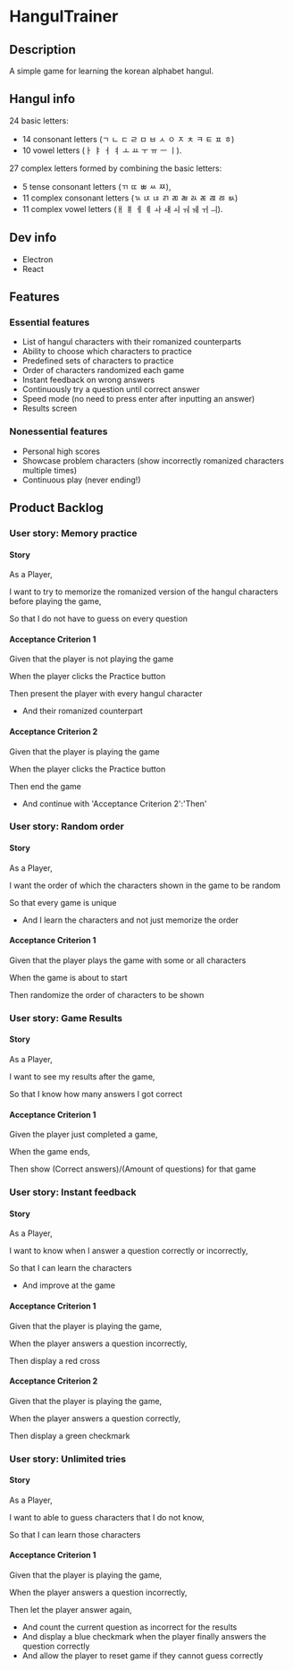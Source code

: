 # HangulTrainer
## Description
A simple game for learning the korean alphabet hangul.

## Hangul info
24 basic letters: 
- 14 consonant letters (ㄱ ㄴ ㄷ ㄹ ㅁ ㅂ ㅅ ㅇ ㅈ ㅊ ㅋ ㅌ ㅍ ㅎ)
- 10 vowel letters (ㅏ ㅑ ㅓ ㅕ ㅗ ㅛ ㅜ ㅠ ㅡ ㅣ). 

27 complex letters formed by combining the basic letters:
- 5 tense consonant letters (ㄲ ㄸ ㅃ ㅆ ㅉ),
- 11 complex consonant letters (ㄳ ㄵ ㄶ ㄺ ㄻ ㄼ ㄽ ㄾ ㄿ ㅀ ㅄ) 
- 11 complex vowel letters (ㅐ ㅒ ㅔ ㅖ ㅘ ㅙ ㅚ ㅝ ㅞ ㅟ ㅢ). 

## Dev info
- Electron
- React

## Features
### Essential features
- List of hangul characters with their romanized counterparts
- Ability to choose which characters to practice
- Predefined sets of characters to practice
- Order of characters randomized each game
- Instant feedback on wrong answers
- Continuously try a question until correct answer
- Speed mode (no need to press enter after inputting an answer)
- Results screen

### Nonessential features
- Personal high scores
- Showcase problem characters (show incorrectly romanized characters multiple times)
- Continuous play (never ending!)

## Product Backlog
### User story: Memory practice
#### Story
As a Player,

I want to try to memorize the romanized version of the hangul characters before playing the game,

So that I do not have to guess on every question
#### Acceptance Criterion 1
Given that the player is not playing the game

When the player clicks the Practice button

Then present the player with every hangul character
- And their romanized counterpart
#### Acceptance Criterion 2
Given that the player is playing the game

When the player clicks the Practice button

Then end the game
- And continue with 'Acceptance Criterion 2':'Then'
### User story: Random order
#### Story
As a Player,

I want the order of which the characters shown in the game to be random

So that every game is unique
- And I learn the characters and not just memorize the order
#### Acceptance Criterion 1
Given that the player plays the game with some or all characters

When the game is about to start

Then randomize the order of characters to be shown
### User story: Game Results
#### Story
As a Player,

I want to see my results after the game,

So that I know how many answers I got correct
#### Acceptance Criterion 1
Given the player just completed a game,

When the game ends,

Then show (Correct answers)/(Amount of questions) for that game
### User story: Instant feedback
#### Story
As a Player,

I want to know when I answer a question correctly or incorrectly,

So that I can learn the characters
- And improve at the game
#### Acceptance Criterion 1
Given that the player is playing the game,

When the player answers a question incorrectly,

Then display a red cross
#### Acceptance Criterion 2
Given that the player is playing the game,

When the player answers a question correctly,

Then display a green checkmark
### User story: Unlimited tries
#### Story
As a Player,

I want to able to guess characters that I do not know,

So that I can learn those characters
#### Acceptance Criterion 1
Given that the player is playing the game,

When the player answers a question incorrectly,

Then let the player answer again,
- And count the current question as incorrect for the results
- And display a blue checkmark when the player finally answers the question correctly
- And allow the player to reset game if they cannot guess correctly 
